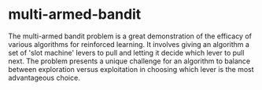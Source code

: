 # multi-armed-bandit
The multi-armed bandit problem is a great demonstration of the efficacy of various algorithms for reinforced learning. It involves giving an algorithm a set of 'slot machine' levers to pull and letting it decide which lever to pull next. The problem presents a unique challenge for an algorithm to balance between exploration versus exploitation in choosing which lever is the most advantageous choice.
